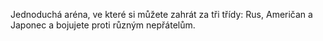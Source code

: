 Jednoduchá aréna, ve které si můžete zahrát za tři třídy: Rus, Američan a Japonec a bojujete proti různým nepřátelům.

